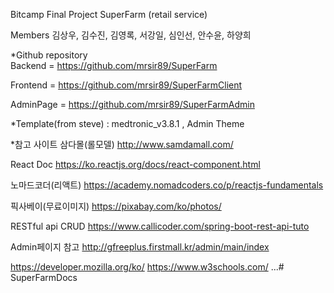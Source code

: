 Bitcamp Final Project
SuperFarm (retail service)

Members
김상우, 김수진, 김영록, 서강일, 심인선, 안수윤, 하양희



*Github repository  
Backend = https://github.com/mrsir89/SuperFarm

Frontend = https://github.com/mrsir89/SuperFarmClient

AdminPage = https://github.com/mrsir89/SuperFarmAdmin



*Template(from steve) : medtronic_v3.8.1 ,  Admin Theme

*참고 사이트
삼다몰(롤모델) http://www.samdamall.com/

React Doc   https://ko.reactjs.org/docs/react-component.html

노마드코더(리액트)  https://academy.nomadcoders.co/p/reactjs-fundamentals

픽사베이(무료이미지)  https://pixabay.com/ko/photos/

RESTful api CRUD   https://www.callicoder.com/spring-boot-rest-api-tuto

Admin페이지 참고   http://gfreeplus.firstmall.kr/admin/main/index

https://developer.mozilla.org/ko/
https://www.w3schools.com/
...# SuperFarmDocs
